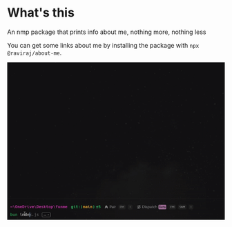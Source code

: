 # What's this
An nmp package that prints info about me, nothing more, nothing less

You can get some links about me by installing the package with `npx @raviraj/about-me`.

![A preview of the package](about-me.gif)